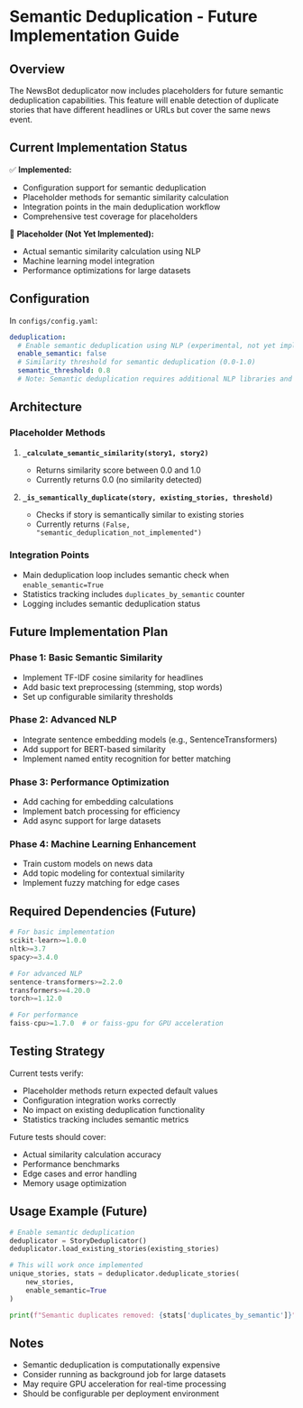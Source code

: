 # Semantic Deduplication - Future Implementation Guide

## Overview

The NewsBot deduplicator now includes placeholders for future semantic deduplication capabilities. This feature will enable detection of duplicate stories that have different headlines or URLs but cover the same news event.

## Current Implementation Status

✅ **Implemented:**
- Configuration support for semantic deduplication
- Placeholder methods for semantic similarity calculation
- Integration points in the main deduplication workflow
- Comprehensive test coverage for placeholders

🔄 **Placeholder (Not Yet Implemented):**
- Actual semantic similarity calculation using NLP
- Machine learning model integration
- Performance optimizations for large datasets

## Configuration

In `configs/config.yaml`:

```yaml
deduplication:
  # Enable semantic deduplication using NLP (experimental, not yet implemented)
  enable_semantic: false
  # Similarity threshold for semantic deduplication (0.0-1.0)
  semantic_threshold: 0.8
  # Note: Semantic deduplication requires additional NLP libraries and models
```

## Architecture

### Placeholder Methods

1. **`_calculate_semantic_similarity(story1, story2)`**
   - Returns similarity score between 0.0 and 1.0
   - Currently returns 0.0 (no similarity detected)

2. **`_is_semantically_duplicate(story, existing_stories, threshold)`**
   - Checks if story is semantically similar to existing stories
   - Currently returns `(False, "semantic_deduplication_not_implemented")`

### Integration Points

- Main deduplication loop includes semantic check when `enable_semantic=True`
- Statistics tracking includes `duplicates_by_semantic` counter
- Logging includes semantic deduplication status

## Future Implementation Plan

### Phase 1: Basic Semantic Similarity
- Implement TF-IDF cosine similarity for headlines
- Add basic text preprocessing (stemming, stop words)
- Set up configurable similarity thresholds

### Phase 2: Advanced NLP
- Integrate sentence embedding models (e.g., SentenceTransformers)
- Add support for BERT-based similarity
- Implement named entity recognition for better matching

### Phase 3: Performance Optimization
- Add caching for embedding calculations
- Implement batch processing for efficiency
- Add async support for large datasets

### Phase 4: Machine Learning Enhancement
- Train custom models on news data
- Add topic modeling for contextual similarity
- Implement fuzzy matching for edge cases

## Required Dependencies (Future)

```python
# For basic implementation
scikit-learn>=1.0.0
nltk>=3.7
spacy>=3.4.0

# For advanced NLP
sentence-transformers>=2.2.0
transformers>=4.20.0
torch>=1.12.0

# For performance
faiss-cpu>=1.7.0  # or faiss-gpu for GPU acceleration
```

## Testing Strategy

Current tests verify:
- Placeholder methods return expected default values
- Configuration integration works correctly
- No impact on existing deduplication functionality
- Statistics tracking includes semantic metrics

Future tests should cover:
- Actual similarity calculation accuracy
- Performance benchmarks
- Edge cases and error handling
- Memory usage optimization

## Usage Example (Future)

```python
# Enable semantic deduplication
deduplicator = StoryDeduplicator()
deduplicator.load_existing_stories(existing_stories)

# This will work once implemented
unique_stories, stats = deduplicator.deduplicate_stories(
    new_stories, 
    enable_semantic=True
)

print(f"Semantic duplicates removed: {stats['duplicates_by_semantic']}")
```

## Notes

- Semantic deduplication is computationally expensive
- Consider running as background job for large datasets
- May require GPU acceleration for real-time processing
- Should be configurable per deployment environment
